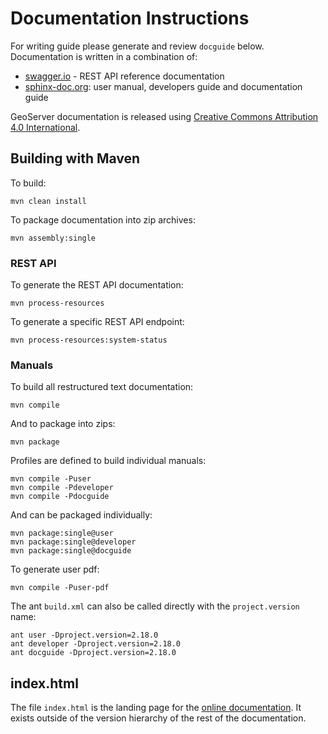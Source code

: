 # Documentation Instructions

For writing guide please generate and review ``docguide`` below. Documentation is written in a combination of:

* [swagger.io](http://swagger.io) - REST API reference documentation
* [sphinx-doc.org](http://www.sphinx-doc.org): user manual, developers guide and documentation guide

GeoServer documentation is released using [Creative Commons Attribution 4.0 International](LICENSE.md).

## Building with Maven

To build:

    mvn clean install

To package documentation into zip archives:

    mvn assembly:single

### REST API

To generate the REST API documentation:

    mvn process-resources
    
To generate a specific REST API endpoint:

    mvn process-resources:system-status
    

### Manuals

To build all restructured text documentation:

    mvn compile

And to package into zips:

    mvn package

Profiles are defined to build individual manuals:

    mvn compile -Puser
    mvn compile -Pdeveloper
    mvn compile -Pdocguide

And can be packaged individually:
    
    mvn package:single@user
    mvn package:single@developer
    mvn package:single@docguide

To generate user pdf:

    mvn compile -Puser-pdf

The ant ``build.xml`` can also be called directly with the ``project.version`` name:

    ant user -Dproject.version=2.18.0
    ant developer -Dproject.version=2.18.0
    ant docguide -Dproject.version=2.18.0

## index.html

The file `index.html` is the landing page for the [online documentation](https://docs.geoserver.org/index.html). It exists outside of the version hierarchy of the rest of the documentation.
